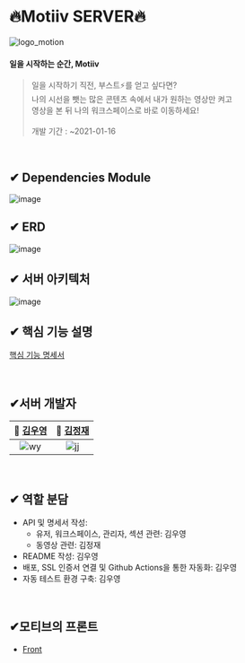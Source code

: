 # 🔥Motiiv SERVER🔥
![logo_motion](https://user-images.githubusercontent.com/55133871/103452365-e5cafb80-4d11-11eb-8ff7-967f170daf4b.gif)

#### 일을 시작하는 순간, Motiiv
> 일을 시작하기 직전, 부스트️⚡️를 얻고 싶다면? <br>
나의 시선을 뺏는 많은 콘텐츠 속에서 내가 원하는 영상만 켜고 <br>
영상을 본 뒤 나의 워크스페이스로 바로 이동하세요! <br><br>
개발 기간 : ~2021-01-16

<br>

## ✔ Dependencies Module
![image](https://user-images.githubusercontent.com/29723695/104671651-8a413a80-5721-11eb-9359-744a8caa8492.png)
&nbsp;
<br>


## ✔ ERD
![image](https://user-images.githubusercontent.com/29723695/104671500-4e0dda00-5721-11eb-8b9d-4d30c5fe18ce.png)
&nbsp;
<br>

## ✔ 서버 아키텍처
![image](https://user-images.githubusercontent.com/29723695/104713338-16298580-5767-11eb-8f6a-ebf9e112224d.jpeg)
&nbsp;
<br>

## ✔ 핵심 기능 설명

[핵심 기능 명세서](https://docs.google.com/spreadsheets/d/1fPKu4xvO4wWvcnEqPe163wR8roqUH5LwxRmn0LXWtkY/edit#gid=0)

&nbsp;
<br>

## ✔서버 개발자
| **🎩  [김우영](https://github.com/w00ing)** | **🐧  [김정재](https://github.com/Jeongggjae)** |
| :------------------------------------------: | :--------------------------------------------: |
 ![wy](https://user-images.githubusercontent.com/29723695/104669648-d68a7b80-571d-11eb-9d64-a413ffe5f9b0.png) | ![jj](https://user-images.githubusercontent.com/29723695/104669644-d4c0b800-571d-11eb-9dad-c30eed66fdc3.png)  |

<br>

## ✔ 역할 분담

- API 및 명세서 작성:
  - 유저, 워크스페이스, 관리자, 섹션 관련: 김우영
  - 동영상 관련: 김정재
- README 작성: 김우영
- 배포, SSL 인증서 연결 및 Github Actions을 통한 자동화: 김우영
- 자동 테스트 환경 구축: 김우영

<br>

## ✔모티브의 프론트
* [Front](https://github.com/Motiiv/motiiv-front)